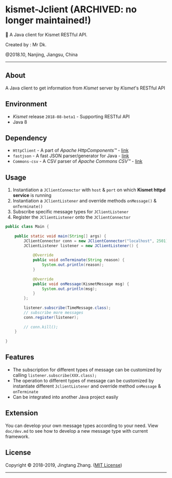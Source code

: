 # kismet-Jclient (ARCHIVED: no longer maintained!)

🌉 A Java client for Kismet RESTful API.

Created by : Mr Dk.

@2018.10, Nanjing, Jiangsu, China

---

## About

A Java client to get information from *Kismet* server by *Kismet*'s RESTful API

## Environment

* *Kismet* release `2018-08-beta1` - Supporting RESTful API
* Java 8

## Dependency

* `HttpClient` - A part of *Apache HttpComponents&trade;* - [link](http://hc.apache.org/)
* `fastjson` - A fast JSON parser/generator for Java - [link](https://github.com/alibaba/fastjson/wiki)
* `Commons-csv` - A CSV parser of *Apache Commons CSV&trade;* - [link](https://commons.apache.org/proper/commons-csv/)

## Usage

1. Instantiation a `JClientConnector` with `host` & `port` on which **Kismet httpd service** is running
2. Instantiation a `JClientListener` and override methods `onMessage()` & `onTerminate()`
3. Subscribe specific message types for `JClientListener`
4. Register the `JClientListener` onto the `JClientConnector`

```java
public class Main {
    
    public static void main(String[] args) {
        JClientConnector conn = new JClientConnector("localhost", 2501);
        JClientListener listener = new JClientListener() {
            
            @Override
            public void onTerminate(String reason) {
                System.out.println(reason);
            }
        
            @Override
            public void onMessage(KismetMessage msg) {
                System.out.println(msg);
            }
        };
        
        listener.subscribe(TimeMessage.class);
        // subscribe more messages
        conn.register(listener);
        
        // conn.kill();
    }
    
}
```

## Features

* The subscription for different types of message can be customized by calling `listener.subscribe(XXX.class);`
* The operation to different types of message can be customized by instantiate different `JclientListener` and override method `onMessage` & `onTerminate`
* Can be integrated into another Java project easily

## Extension

You can develop your own message types according to your need. View `doc/dev.md` to see how to develop a new message type with current framework.

## License

Copyright © 2018-2019, Jingtang Zhang. ([MIT License](LICENSE))

---

